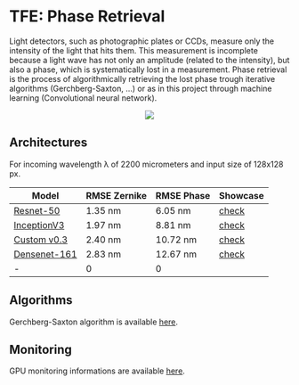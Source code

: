 # TFE: Phase Retrieval

Light detectors, such as photographic plates or CCDs, measure only the intensity of the light that hits them. This measurement is incomplete because a light wave has not only an amplitude (related to the intensity), but also a phase, which is systematically lost in a measurement. Phase retrieval is the process of algorithmically retrieving the lost phase trough iterative algorithms (Gerchberg-Saxton, ...) or as in this project through machine learning (Convolutional neural network).

<p align="center"><img src="https://github.com/pvanberg/phase-retrieval/blob/dev/assets/architecture.png" /></p>

## Architectures

For incoming wavelength λ of 2200 micrometers and input size of 128x128 px. 

| Model | RMSE Zernike | RMSE Phase | Showcase |
| --- | --- | --- | --- |
| [Resnet-50](experiments/resnet) | 1.35 nm | 6.05 nm | [check](experiments/resnet/evaluation.ipynb)  |
| [InceptionV3](experiments/inception)  | 1.97 nm | 8.81 nm | [check](experiments/inception/evaluation.ipynb) |
| [Custom v0.3](experiments/custom_v0.3) | 2.40 nm | 10.72 nm | [check](experiments/custom_v0.3/evaluation.ipynb) |
| [Densenet-161](experiments/densenet)  | 2.83 nm | 12.67 nm | [check](experiments/densenet/evaluation.ipynb) |
| - | 0 | 0 |

## Algorithms

Gerchberg-Saxton algorithm is available [here](algorithms/Gerchberg–Saxton.ipynb).

## Monitoring

GPU monitoring informations are available [here](monitoring.ipynb).
